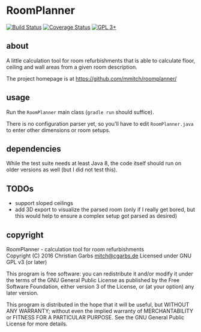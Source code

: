 RoomPlanner
===========

[![Build Status](https://travis-ci.org/mmitch/roomplanner.svg?branch=master)](https://travis-ci.org/mmitch/roomplanner)
[![Coverage Status](https://codecov.io/github/mmitch/roomplanner/coverage.svg?branch=master)](https://codecov.io/github/mmitch/roomplanner?branch=master)
[![GPL 3+](https://img.shields.io/badge/license-GPL%203%2B-blue.svg)](http://www.gnu.org/licenses/gpl-3.0-standalone.html)


about
-----

A little calculation tool for room refurbishments that
is able to calculate floor, ceiling and wall areas from
a given room description.

The project homepage is at <https://github.com/mmitch/roomplanner/>


usage
-----

Run the ``RoomPlanner`` main class (``gradle run`` should suffice).

There is no configuration parser yet, so you'll have to edit
``RoomPlanner.java`` to enter other dimensions or room setups.


dependencies
------------

While the test suite needs at least Java 8, the code itself should run
on older versions as well (but I did not test this).


TODOs
-----

 - support sloped ceilings
 - add 3D export to visualize the parsed room (only if I really get
   bored, but this would help to ensure a complex setup got parsed as
   desired)
   
   
copyright
---------

RoomPlanner - calculation tool for room refurbishments  
Copyright (C) 2016  Christian Garbs <mitch@cgarbs.de>
Licensed under GNU GPL v3 (or later)

This program is free software: you can redistribute it and/or modify
it under the terms of the GNU General Public License as published by
the Free Software Foundation, either version 3 of the License, or
(at your option) any later version.

This program is distributed in the hope that it will be useful,
but WITHOUT ANY WARRANTY; without even the implied warranty of
MERCHANTABILITY or FITNESS FOR A PARTICULAR PURPOSE.  See the
GNU General Public License for more details.
